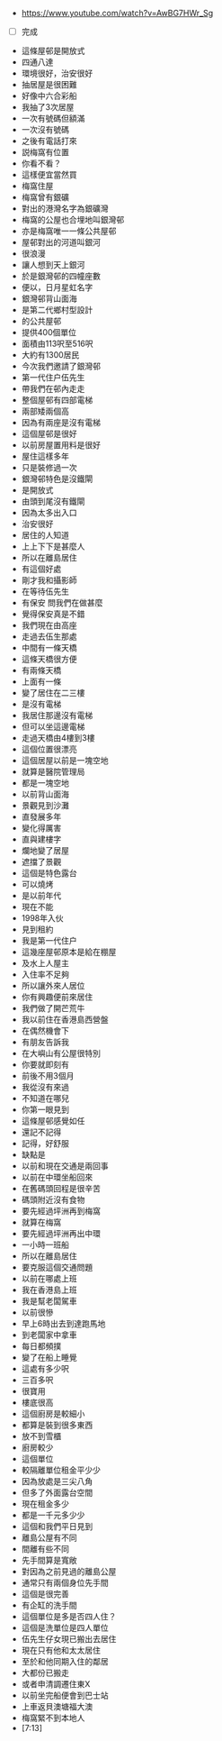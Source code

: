 - https://www.youtube.com/watch?v=AwBG7HWr_Sg
- [ ] 完成
- 這條屋邨是開放式
- 四通八達
- 環境很好，治安很好
- 抽居屋是很困難
- 好像中六合彩船
- 我抽了3次居屋
- 一次有號碼但額滿
- 一次沒有號碼
- 之後有電話打來
- 説梅窩有位置
- 你看不看？
- 這樣便宜當然買
- 梅窩住屋
- 梅窩曾有銀礦
- 對出的港灣名字為銀礦灣
- 梅窩的公屋也合埋地叫銀灣邨
- 亦是梅窩唯一一條公共屋邨
- 屋邨對出的河道叫銀河
- 很浪漫
- 讓人想到天上銀河
- 於是銀灣邨的四幢座數
- 便以，日月星虹名字
- 銀灣邨背山面海
- 是第二代鄉村型設計
- 的公共屋邨
- 提供400個單位
- 面積由113呎至516呎
- 大約有1300居民
- 今次我們邀請了銀灣邨
- 第一代住户伍先生
- 帶我們在邨內走走
- 整個屋邨有四部電梯
- 兩部矮兩個高
- 因為有兩座是沒有電梯
- 這個屋邨是很好
- 以前房屋置用料是很好
- 屋住這樣多年
- 只是裝修過一次
- 銀灣邨特色是沒鐵閘
- 是開放式
- 由頭到尾沒有鐵閘
- 因為太多出入口
- 治安很好
- 居住的人知道
- 上上下下是甚麼人
- 所以在離島居住
- 有這個好處
- 剛才我和攝影師
- 在等待伍先生
- 有保安 問我們在做甚麼
- 覺得保安真是不錯
- 我們現在由高座
- 走過去伍生那處
- 中間有一條天橋
- 這條天橋很方便
- 有兩條天橋
- 上面有一條
- 變了居住在二三樓
- 是沒有電梯
- 我居住那邊沒有電梯
- 但可以坐這邊電梯
- 走過天橋由4樓到3樓
- 這個位置很漂亮
- 這個居屋以前是一塊空地
- 就算是醫院管理局
- 都是一塊空地
- 以前背山面海
- 景觀見到沙灘
- 直發展多年
- 變化得厲害
- 直與建樓字
- 爛地變了居屋
- 遮擋了景觀
- 這個是特色露台
- 可以燒烤
- 是以前年代
- 現在不能
- 1998年入伙
- 見到租約
- 我是第一代住户
- 這幾座屋邨原本是給在棚屋
- 及水上人屋主
- 入住率不足夠
- 所以讓外來人居位
- 你有興趣便前來居住
- 我們做了開芒荒牛
- 我以前住在香港島西營盤
- 在偶然機會下
- 有朋友告訴我
- 在大嶼山有公屋很特別
- 你要就即刻有
- 前後不用3個月
- 我從沒有來過
- 不知道在哪兒
- 你第一眼見到
- 這條屋邨感覺如任
- 還記不記得
- 記得，好舒服
- 缺點是
- 以前和現在交通是兩回事
- 以前在中環坐船回來
- 在舊碼頭回程是很辛苦
- 碼頭附近沒有食物
- 要先經過坪洲再到梅窩
- 就算在梅窩
- 要先經過坪洲再出中環
- 一小時一班船
- 所以在離島居住
- 要克服這個交通問題
- 以前在哪處上班
- 我在香港島上班
- 我是幫老闆駕車
- 以前很慘
- 早上6時出去到達跑馬地
- 到老闆家中拿車
- 每日都頻撲
- 變了在船上睡覺
- 這處有多少呎
- 三百多呎
- 很寶用
- 樓底很高
- 這個廚房是較細小
- 都算是裝到很多東西
- 放不到雪櫃
- 廚房較少
- 這個單位
- 較隔離單位租金平少少
- 因為放處是三尖八角
- 但多了外面露台空間
- 現在租金多少
- 都是一千元多少少
- 這個和我們平日見到
- 離島公屋有不同
- 間離有些不同
- 先手間算是寬敞
- 對因為之前見過的離島公屋
- 通常只有兩個身位先手間
- 這個是很完善
- 有企缸的洗手間
- 這個單位是多是否四人住？
- 這個是洗單位是四人單位
- 伍先生仔女現已搬出去居住
- 現在只有他和太太居住
- 至於和他同期入住的鄰居
- 大都份已搬走
- 或者申清調遷住東X
- 以前坐完船便會到巴士站
- 上車返貝澳塘福大澳
- 梅窩緊不到本地人
- [7:13]
